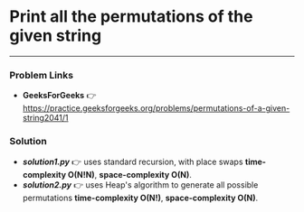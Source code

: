 # Print all the permutations of the given string

---

### Problem Links
- **__GeeksForGeeks__** :point_right: https://practice.geeksforgeeks.org/problems/permutations-of-a-given-string2041/1

### Solution
- **_solution1.py_** :point_right: uses standard recursion, with place swaps **time-complexity O(N!N)**, **space-complexity O(N)**.
- **_solution2.py_** :point_right: uses Heap's algorithm to generate all possible permutations **time-complexity O(N!)**, **space-complexity O(N)**.
